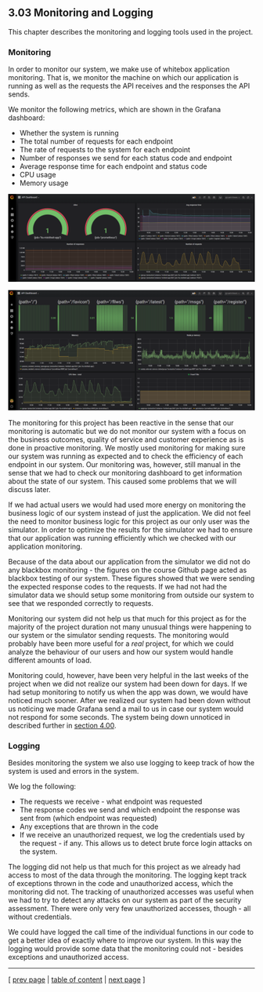 ## 3.03 Monitoring and Logging
This chapter describes the monitoring and logging tools used in the project.

### Monitoring
In order to monitor our system, we make use of whitebox application monitoring. That is, we monitor the machine on which our application is running as well as the requests the API receives and the responses the API sends. 

We monitor the following metrics, which are shown in the Grafana dashboard:
- Whether the system is running
- The total number of requests for each endpoint
- The rate of requests to the system for each endpoint
- Number of responses we send for each status code and endpoint
- Average response time for each endpoint and status code
- CPU usage
- Memory usage

![Grafana Dashboard](../images/sc_grafana_dashboard.png)

![Grafana Dashboard](../images/sc_grafana_dashboard_2.png)

The monitoring for this project has been reactive in the sense that our monitoring is automatic but we do not monitor our system with a focus on the business outcomes, quality of service and customer experience as is done in proactive monitoring. We mostly used monitoring for making sure our system was running as expected and to check the efficiency of each endpoint in our system. Our monitoring was, however, still manual in the sense that we had to check our monitoring dashboard to get information about the state of our system. This caused some problems that we will discuss later.

If we had actual users we would had used more energy on monitoring the business logic of our system instead of just the application. We did not feel the need to monitor business logic for this project as our only user was the simulator. In order to optimize the results for the simulator we had to ensure that our application was running efficiently which we checked with our application monitoring. 

Because of the data about our application from the simulator we did not do any blackbox monitoring - the figures on the course Github page acted as blackbox testing of our system. These figures showed that we were sending the expected response codes to the requests. If we had not had the simulator data we should setup some monitoring from outside our system to see that we responded correctly to requests.

Monitoring our system did not help us that much for this project as for the majority of the project duration not many unusual things were happening to our system or the simulator sending requests. The monitoring would probably have been more useful for a *real* project, for which we could analyze the behaviour of our users and how our system would handle different amounts of load. 

Monitoring could, however, have been very helpful in the last weeks of the project when we did not realize our system had been down for days. If we had setup monitoring to notify us when the app was down, we would have noticed much sooner. After we realized our system had been down without us noticing we made Grafana send a mail to us in case our system would not respond for some seconds. The system being down unnoticed in described further in [section 4.00](../chapters/400_lessons_learned_perspective.md).

### Logging
Besides monitoring the system we also use logging to keep track of how the system is used and errors in the system. 

We log the following:
- The requests we receive - what endpoint was requested
- The response codes we send and which endpoint the response was sent from (which endpoint was requested)
- Any exceptions that are thrown in the code
- If we receive an unauthorized request, we log the credentials used by the request - if any. This allows us to detect brute force login attacks on the system.

The logging did not help us that much for this project as we already had access to most of the data through the monitoring. The logging kept track of exceptions thrown in the code and unauthorized access, which the monitoring did not. The tracking of unauthorized accesses was useful when we had to try to detect any attacks on our system as part of the security assessment. There were only very few unauthorized accesses, though - all without credentials.

We could have logged the call time of the individual functions in our code to get a better idea of exactly where to improve our system. In this way the logging would provide some data that the monitoring could not - besides exceptions and unauthorized access. 

---
[ [prev page](../chapters/302_ci_dc_chain_tools.md) | [table of content](../table_of_content.md) | [next page](../chapters/304_sec_assessment.md) ]
